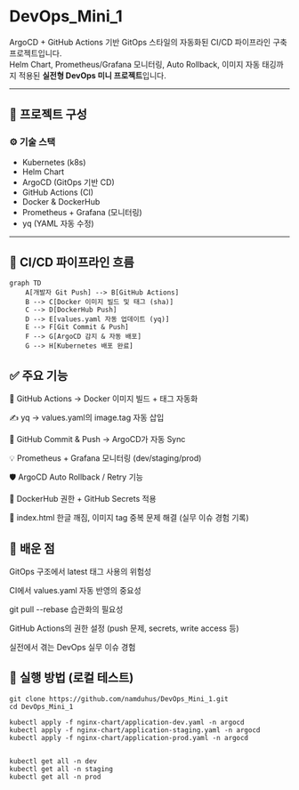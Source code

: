 # DevOps_Mini_1

ArgoCD + GitHub Actions 기반 GitOps 스타일의 자동화된 CI/CD 파이프라인 구축 프로젝트입니다.  
Helm Chart, Prometheus/Grafana 모니터링, Auto Rollback, 이미지 자동 태깅까지 적용된 **실전형 DevOps 미니 프로젝트**입니다.

---

## 🚀 프로젝트 구성

### ⚙️ 기술 스택

- Kubernetes (k8s)
- Helm Chart
- ArgoCD (GitOps 기반 CD)
- GitHub Actions (CI)
- Docker & DockerHub
- Prometheus + Grafana (모니터링)
- yq (YAML 자동 수정)

---
## 🧪 CI/CD 파이프라인 흐름

```mermaid
graph TD
    A[개발자 Git Push] --> B[GitHub Actions]
    B --> C[Docker 이미지 빌드 및 태그 (sha)]
    C --> D[DockerHub Push]
    D --> E[values.yaml 자동 업데이트 (yq)]
    E --> F[Git Commit & Push]
    F --> G[ArgoCD 감지 & 자동 배포]
    G --> H[Kubernetes 배포 완료]
```

## ✅ 주요 기능
🔁 GitHub Actions → Docker 이미지 빌드 + 태그 자동화

✍️ yq → values.yaml의 image.tag 자동 삽입

🔄 GitHub Commit & Push → ArgoCD가 자동 Sync

💡 Prometheus + Grafana 모니터링 (dev/staging/prod)

🛡️ ArgoCD Auto Rollback / Retry 기능

🔧 DockerHub 권한 + GitHub Secrets 적용

🐛 index.html 한글 깨짐, 이미지 tag 중복 문제 해결 (실무 이슈 경험 기록)

## 🧠 배운 점
GitOps 구조에서 latest 태그 사용의 위험성

CI에서 values.yaml 자동 반영의 중요성

git pull --rebase 습관화의 필요성

GitHub Actions의 권한 설정 (push 문제, secrets, write access 등)

실전에서 겪는 DevOps 실무 이슈 경험

## 📝 실행 방법 (로컬 테스트)
```
git clone https://github.com/namduhus/DevOps_Mini_1.git
cd DevOps_Mini_1

kubectl apply -f nginx-chart/application-dev.yaml -n argocd
kubectl apply -f nginx-chart/application-staging.yaml -n argocd
kubectl apply -f nginx-chart/application-prod.yaml -n argocd


kubectl get all -n dev
kubectl get all -n staging
kubectl get all -n prod


```

